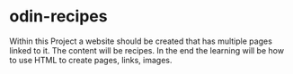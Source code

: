 # odin-recipes
Within this Project a website should be created that has multiple pages linked to it.
The content will be recipes.
In the end the learning will be how to use HTML to create pages, links, images.